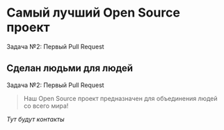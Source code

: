 # Самый лучший Open Source проект
Задача №2: Первый Pull Request
## Сделан людьми для людей
Задача №2: Первый Pull Request
> Наш Open Source проект предназначен для объединения людей со всего мира!

_Тут будут контакты_
